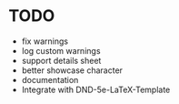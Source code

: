 # TODO

+ fix warnings
+ log custom warnings
+ support details sheet
+ better showcase character
+ documentation
+ Integrate with DND-5e-LaTeX-Template